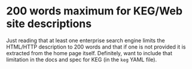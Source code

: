 # 200 words maximum for KEG/Web site descriptions

Just reading that at least one enterprise search engine limits the HTML/HTTP description to 200 words and that if one is not provided it is extracted from the home page itself. Definitely, want to include that limitation in the docs and spec for KEG (in the `keg` YAML file).

